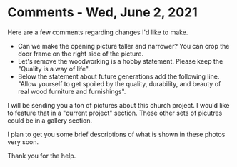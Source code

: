 # Comments - Wed, June 2, 2021

Here are a few comments regarding changes I'd like to make.

- Can we make the opening picture taller and narrower? You can crop the door frame on the right side of the picture.
- Let's remove the woodworking is a hobby statement. Please keep the "Quality is a way of life".
- Below the statement about future generations add the following line. "Allow yourself to get spoiled by the quality, durability, and beauty of real wood furniture and furnishings".

I will be sending you a ton of pictures about this church project. I would like to feature that in a "current project" section. These other sets of picutres could be in a gallery section.

I plan to get you some brief descriptions of what is shown in these photos very soon.

Thank you for the help.
